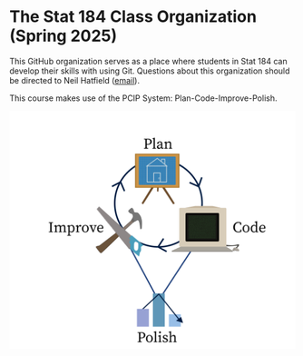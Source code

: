 # The Stat 184 Class Organization (Spring 2025)
This GitHub organization serves as a place where students in Stat 184 can develop their skills with using Git. Questions about this organization should be directed to Neil Hatfield ([email](mailto:neil.hatfield@psu.edu)).

This course makes use of the PCIP System: Plan-Code-Improve-Polish.

![PCIP Logo](../pcip_logo.jpg)
